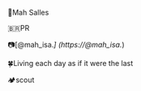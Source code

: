 🍃Mah Salles

🇧🇷PR

📷[@mah_isa._] (https://@mah_isa._)

🍀Living each day as if it were the last

🏕️scout
